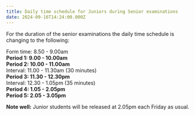 ```yaml
---
title: Daily time schedule for Juniors during Senior examinations
date: 2024-09-16T14:24:00.000Z
---
```

For the duration of the senior examinations the daily time schedule is changing to the following:  

Form time:  8.50 - 9.00am  
**Period 1:   9.00 - 10.00am**  
**Period 2:  10.00 - 11.00am**  
Interval:  11.00 - 11.30am (30 minutes)  
**Period 3:  11.30 - 12.30pm**  
Interval:  12.30 -  1.05pm (35 minutes)  
**Period 4:   1.05 -  2.05pm**  
**Period 5:   2.05 -  3.05pm**  

**Note well:** Junior students will be released at 2.05pm each Friday as usual.
